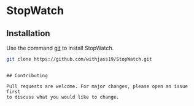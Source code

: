 # StopWatch


## Installation

Use the command [git](https://github.com/withjass19/StopWatch.git) to install StopWatch.

```bash
git clone https://github.com/withjass19/StopWatch.git
```


```

## Contributing

Pull requests are welcome. For major changes, please open an issue first
to discuss what you would like to change.
